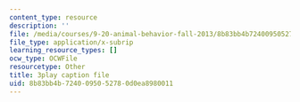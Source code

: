 ```yaml
---
content_type: resource
description: ''
file: /media/courses/9-20-animal-behavior-fall-2013/8b83bb4b7240095052780d0ea8980011_472243.srt
file_type: application/x-subrip
learning_resource_types: []
ocw_type: OCWFile
resourcetype: Other
title: 3play caption file
uid: 8b83bb4b-7240-0950-5278-0d0ea8980011
---
```

